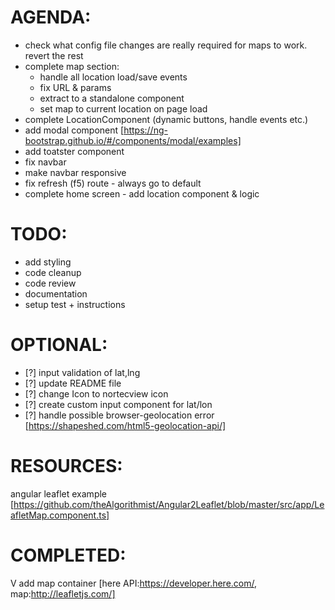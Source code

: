 
AGENDA:
=======
* check what config file changes are really required for maps to work. revert the rest
* complete map section:
    - handle all location load/save events
    - fix URL & params
    - extract to a standalone component
    - set map to current location on page load
* complete LocationComponent (dynamic buttons, handle events etc.)
* add modal component [https://ng-bootstrap.github.io/#/components/modal/examples]
* add toatster component
* fix navbar
* make navbar responsive
* fix refresh (f5) route - always go to default
* complete home screen - add location component & logic


TODO:
=====
* add styling
* code cleanup
* code review
* documentation
* setup test + instructions


OPTIONAL:
=========
* [?] input validation of lat,lng
* [?] update README file
* [?] change Icon to nortecview icon
* [?] create custom input component for lat/lon
* [?] handle possible browser-geolocation error [https://shapeshed.com/html5-geolocation-api/]


RESOURCES:
==========
angular leaflet example [https://github.com/theAlgorithmist/Angular2Leaflet/blob/master/src/app/LeafletMap.component.ts]


COMPLETED:
==========
V add map container [here API:https://developer.here.com/, map:http://leafletjs.com/]
